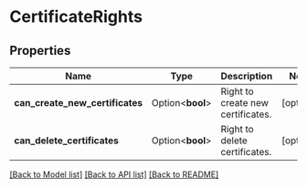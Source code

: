 # CertificateRights

## Properties

Name | Type | Description | Notes
------------ | ------------- | ------------- | -------------
**can_create_new_certificates** | Option<**bool**> | Right to create new certificates. | [optional]
**can_delete_certificates** | Option<**bool**> | Right to delete certificates. | [optional]

[[Back to Model list]](../README.md#documentation-for-models) [[Back to API list]](../README.md#documentation-for-api-endpoints) [[Back to README]](../README.md)


